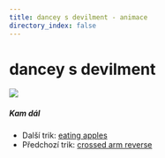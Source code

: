 ```yaml
---
title: dancey s devilment - animace
directory_index: false
---
```


# dancey s devilment

![](/animace/img/dancey_s-devilment.gif)

##### Kam dál

- Další trik: [eating apples](eating-apples.html "Další trik eating apples")
- Předchozí trik: [crossed arm reverse](crossed-arm-reverse.html "Předchozí trik crossed arm reverse")

